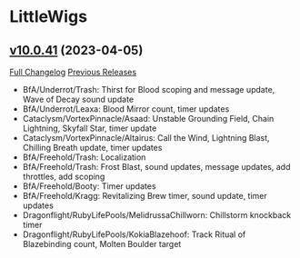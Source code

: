 # LittleWigs

## [v10.0.41](https://github.com/BigWigsMods/LittleWigs/tree/v10.0.41) (2023-04-05)
[Full Changelog](https://github.com/BigWigsMods/LittleWigs/compare/v10.0.40...v10.0.41) [Previous Releases](https://github.com/BigWigsMods/LittleWigs/releases)

- BfA/Underrot/Trash: Thirst for Blood scoping and message update, Wave of Decay sound update  
- BfA/Underrot/Leaxa: Blood Mirror count, timer updates  
- Cataclysm/VortexPinnacle/Asaad: Unstable Grounding Field, Chain Lightning, Skyfall Star, timer update  
- Cataclysm/VortexPinnacle/Altairus: Call the Wind, Lightning Blast, Chilling Breath update, timer updates  
- BfA/Freehold/Trash: Localization  
- BfA/Freehold/Trash: Frost Blast, sound updates, message updates, add throttles, add scoping  
- BfA/Freehold/Booty: Timer updates  
- BfA/Freehold/Kragg: Revitalizing Brew timer, sound update, timer updates  
- Dragonflight/RubyLifePools/MelidrussaChillworn: Chillstorm knockback timer  
- Dragonflight/RubyLifePools/KokiaBlazehoof: Track Ritual of Blazebinding count, Molten Boulder target  
